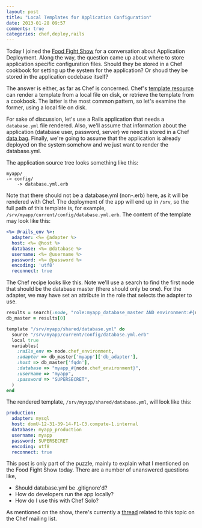 ```yaml
---
layout: post
title: "Local Templates for Application Configuration"
date: 2013-01-28 09:57
comments: true
categories: chef,deploy,rails
---
```


Today I joined the
[Food Fight Show](http://foodfightshow.org/2013/01/application-deployment.html)
for a conversation about Application Deployment. Along the way, the
question came up about where to store application specific
configuration files. Should they be stored in a Chef cookbook for
setting up the system for the application? Or shoud they be stored in
the application codebase itself?

The answer is either, as far as Chef is concerned. Chef's
[template resource](http://docs.opscode.com/resource_template.html)
can render a template from a local file on disk, or retrieve the
template from a cookbook. The latter is the most common pattern, so
let's examine the former, using a local file on disk.

For sake of discussion, let's use a Rails application that needs a
`database.yml` file rendered. Also, we'll assume that information
about the application (database user, password, server) we need is
stored in a Chef
[data bag](http://docs.opscode.com/essentials_data_bags_store.html).
Finally, we're going to assume that the application is already
deployed on the system somehow and we just want to render the
database.yml.

The application source tree looks something like this:

```
myapp/
-> config/
    -> database.yml.erb
```

Note that there should not be a database.yml (non-.erb) here, as it
will be rendered with Chef. The deployment of the app will end up
in `/srv`, so the full path of this template is, for example,
`/srv/myapp/current/config/database.yml.erb`. The content of the
template may look like this:

```yaml
<%= @rails_env %>:
  adapter: <%= @adapter %>
  host: <%= @host %>
  database: <%= @database %>
  username: <%= @username %>
  password: <%= @password %>
  encoding: 'utf8'
  reconnect: true
```

The Chef recipe looks like this. Note we'll use a search to find
the first node that should be the database master (there should only
be one). For the adapter, we may have set an attribute in the role
that selects the adapter to use.

```ruby
results = search(:node, "role:myapp_database_master AND environment:#{node.chef_environment}")
db_master = results[0]

template "/srv/myapp/shared/database.yml" do
  source "/srv/myapp/current/config/database.yml.erb"
  local true
  variables(
    :rails_env => node.chef_environment,
    :adapter => db_master['myapp']['db_adapter'],
    :host => db_master['fqdn'],
    :database => "myapp_#{node.chef_environment}",
    :username => "myapp",
    :password => "SUPERSECRET",
  )
end
```

The rendered template, `/srv/myapp/shared/database.yml`, will look
like this:

```yaml
production:
  adapter: mysql
  host: domU-12-31-39-14-F1-C3.compute-1.internal
  database: myapp_production
  username: myapp
  password: SUPERSECRET
  encoding: utf8
  reconnect: true
```

This post is only part of the puzzle, mainly to explain what I
mentioned on the Food Fight Show today. There are a number of
unanswered questions like,

* Should database.yml be .gitignore'd?
* How do developers run the app locally?
* How do I use this with Chef Solo?

As mentioned on the show, there's currently a
[thread](http://lists.opscode.com/sympa/arc/chef/2013-01/msg00392.html)
related to this topic on the Chef mailing list.
